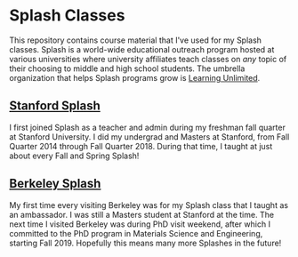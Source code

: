 # Splash Classes
This repository contains course material that I've used for my Splash classes. Splash is a world-wide educational outreach program hosted at various universities where university affiliates teach classes on *any* topic of their choosing to middle and high school students. The umbrella organization that helps Splash programs grow is [Learning Unlimited](https://www.learningu.org/).

## [Stanford Splash](https://stanfordesp.org/)
I first joined Splash as a teacher and admin during my freshman fall quarter at Stanford University. I did my undergrad and Masters at Stanford, from Fall Quarter 2014 through Fall Quarter 2018. During that time, I taught at just about every Fall and Spring Splash!

## [Berkeley Splash](https://berkeley.learningu.org/)
My first time every visiting Berkeley was for my Splash class that I taught as an ambassador. I was still a Masters student at Stanford at the time. The next time I visited Berkeley was during PhD visit weekend, after which I committed to the PhD program in Materials Science and Engineering, starting Fall 2019. Hopefully this means many more Splashes in the future!